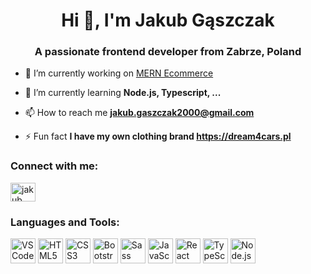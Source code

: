 <h1 align="center">Hi 👋, I'm Jakub Gąszczak</h1>
<h3 align="center">A passionate frontend developer from Zabrze, Poland</h3>

- 🔭 I’m currently working on [MERN Ecommerce](https://github.com/JakubGaszczak/MERN-Ecommerce)

- 🌱 I’m currently learning **Node.js, Typescript, ...**

- 📫 How to reach me **jakub.gaszczak2000@gmail.com**

-  ⚡ Fun fact **I have my own clothing brand https://dream4cars.pl**

<h3 align="left">Connect with me:</h3>
<p align="left">
<a href="https://linkedin.com/in/jakub gąszczak" target="blank"><img align="center" src="https://raw.githubusercontent.com/rahuldkjain/github-profile-readme-generator/master/src/images/icons/Social/linked-in-alt.svg" alt="jakub gąszczak" height="30" width="40" /></a>
</p>

<h3 align="left">Languages and Tools:</h3>
<p align="left"> 
 <img src="https://img.icons8.com/fluent/48/000000/visual-studio-code-2019.png" alt="VSCode" width="40">
<!-- HTML5 -->
<img src="https://img.icons8.com/color/48/000000/html-5.png" alt="HTML5" width="40">

<!-- CSS3 -->
<img src="https://img.icons8.com/color/48/000000/css3.png" alt="CSS3" width="40">

<!-- Bootstrap -->
<img src="https://img.icons8.com/color/48/000000/bootstrap.png" alt="Bootstrap" width="40">

<!-- Sass -->
<img src="https://img.icons8.com/color/48/000000/sass.png" alt="Sass" width="40">

<!-- JavaScript -->
<img src="https://img.icons8.com/color/48/000000/javascript.png" alt="JavaScript" width="40">

<!-- React -->
<img src="https://img.icons8.com/color/48/000000/react-native.png" alt="React" width="40">

<!-- TypeScript -->
<img src="https://img.icons8.com/color/48/000000/typescript.png" alt="TypeScript" width="40">

<!-- Node.js -->
<img src="https://img.icons8.com/color/48/000000/nodejs.png" alt="Node.js" width="40">

</p>

